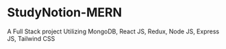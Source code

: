 # StudyNotion-MERN
A Full Stack project Utilizing MongoDB, React JS, Redux, Node JS, Express JS, Tailwind CSS

